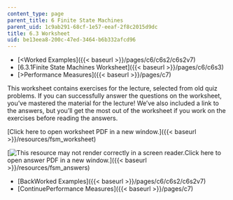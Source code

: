 ```yaml
---
content_type: page
parent_title: 6 Finite State Machines
parent_uid: 1c9ab291-68cf-1e57-eeaf-2f8c2015d9dc
title: 6.3 Worksheet
uid: be13eea8-200c-47ed-3464-b6b332afcd96
---
```


*   [\<Worked Examples]({{< baseurl >}}/pages/c6/c6s2/c6s2v7)
*   [6.3.1Finite State Machines Worksheet]({{< baseurl >}}/pages/c6/c6s3)
*   [\>Performance Measures]({{< baseurl >}}/pages/c7)

This worksheet contains exercises for the lecture, selected from old quiz problems. If you can successfully answer the questions on the worksheet, you’ve mastered the material for the lecture! We’ve also included a link to the answers, but you’ll get the most out of the worksheet if you work on the exercises before reading the answers.

[Click here to open worksheet PDF in a new window.]({{< baseurl >}}/resources/fsm_worksheet)

[![This resource may not render correctly in a screen reader.](/images/inacessible.gif)Click here to open answer PDF in a new window.]({{< baseurl >}}/resources/fsm_answers)

*   [BackWorked Examples]({{< baseurl >}}/pages/c6/c6s2/c6s2v7)
*   [ContinuePerformance Measures]({{< baseurl >}}/pages/c7)